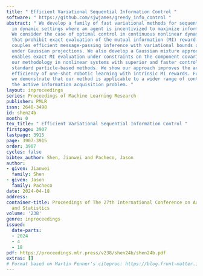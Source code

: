 ```yaml
---
title: " Efficient Variational Sequential Information Control "
software: " https://github.com/sjwjames/greedy_info_control "
abstract: " We develop a family of fast variational methods for sequential control
  in dynamic settings where an agent is incentivized to maximize information gain.
  We consider the case of optimal control in continuous nonlinear dynamical systems
  that prohibit exact evaluation of the mutual information (MI) reward. Our approach
  couples efficient message-passing inference with variational bounds on the MI objective
  under Gaussian projections. We also develop a Gaussian mixture approximation that
  enables exact MI evaluation under constraints on the component covariances. We validate
  our methodology in nonlinear systems with superior and faster control compared to
  standard particle-based methods. We show our approach improves the accuracy and
  efficiency of one-shot robotic learning with intrinsic MI rewards. Furthermore,
  we demonstrate that our method is applicable to a wider range of contexts, e.g.,
  the active information acquisition problem. "
layout: inproceedings
series: Proceedings of Machine Learning Research
publisher: PMLR
issn: 2640-3498
id: shen24b
month: 0
tex_title: " Efficient Variational Sequential Information Control "
firstpage: 3907
lastpage: 3915
page: 3907-3915
order: 3907
cycles: false
bibtex_author: Shen, Jianwei and Pacheco, Jason
author:
- given: Jianwei
  family: Shen
- given: Jason
  family: Pacheco
date: 2024-04-18
address:
container-title: Proceedings of The 27th International Conference on Artificial Intelligence
  and Statistics
volume: '238'
genre: inproceedings
issued:
  date-parts:
  - 2024
  - 4
  - 18
pdf: https://proceedings.mlr.press/v238/shen24b/shen24b.pdf
extras: []
# Format based on Martin Fenner's citeproc: https://blog.front-matter.io/posts/citeproc-yaml-for-bibliographies/
---
```

